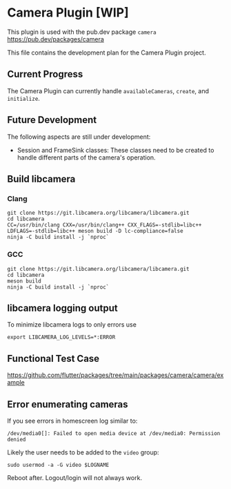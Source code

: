 # Camera Plugin [WIP]

This plugin is used with the pub.dev package `camera`
https://pub.dev/packages/camera

This file contains the development plan for the Camera Plugin project.

## Current Progress

The Camera Plugin can currently handle `availableCameras`, `create`, and `initialize`.

## Future Development

The following aspects are still under development:

- Session and FrameSink classes: These classes need to be created to handle different parts of the camera's operation.

## Build libcamera

### Clang

    git clone https://git.libcamera.org/libcamera/libcamera.git
    cd libcamera
    CC=/usr/bin/clang CXX=/usr/bin/clang++ CXX_FLAGS=-stdlib=libc++ LDFLAGS=-stdlib=libc++ meson build -D lc-compliance=false
    ninja -C build install -j `nproc`

### GCC

    git clone https://git.libcamera.org/libcamera/libcamera.git
    cd libcamera
    meson build
    ninja -C build install -j `nproc`

## libcamera logging output

To minimize libcamera logs to only errors use

    export LIBCAMERA_LOG_LEVELS=*:ERROR

## Functional Test Case

https://github.com/flutter/packages/tree/main/packages/camera/camera/example

## Error enumerating cameras

If you see errors in homescreen log similar to:

```
/dev/media0[]: Failed to open media device at /dev/media0: Permission denied
```

Likely the user needs to be added to the `video` group:

```
sudo usermod -a -G video $LOGNAME
```

Reboot after. Logout/login will not always work.